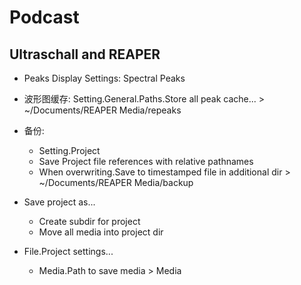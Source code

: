 # Podcast

## Ultraschall and REAPER

- Peaks Display Settings: Spectral Peaks
- 波形图缓存: Setting.General.Paths.Store all peak cache... > ~/Documents/REAPER Media/repeaks

- 备份:
    - Setting.Project
    - Save Project file references with relative pathnames
    - When overwriting.Save to timestamped file in additional dir > ~/Documents/REAPER Media/backup

- Save project as...
    - Create subdir for project
    - Move all media into project dir

- File.Project settings...
    - Media.Path to save media > Media